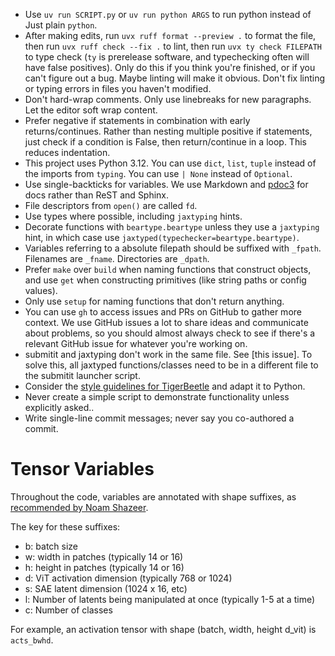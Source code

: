 - Use `uv run SCRIPT.py` or `uv run python ARGS` to run python instead of Just plain `python`.
- After making edits, run `uvx ruff format --preview .` to format the file, then run `uvx ruff check --fix .` to lint, then run `uvx ty check FILEPATH` to type check (`ty` is prerelease software, and typechecking often will have false positives). Only do this if you think you're finished, or if you can't figure out a bug. Maybe linting will make it obvious. Don't fix linting or typing errors in files you haven't modified.
- Don't hard-wrap comments. Only use linebreaks for new paragraphs. Let the editor soft wrap content.
- Prefer negative if statements in combination with early returns/continues. Rather than nesting multiple positive if statements, just check if a condition is False, then return/continue in a loop. This reduces indentation.
- This project uses Python 3.12. You can use `dict`, `list`, `tuple` instead of the imports from `typing`. You can use `| None` instead of `Optional`.
- Use single-backticks for variables. We use Markdown and [pdoc3](https://pdoc3.github.io/pdoc/) for docs rather than ReST and Sphinx.
- File descriptors from `open()` are called `fd`.
- Use types where possible, including `jaxtyping` hints.
- Decorate functions with `beartype.beartype` unless they use a `jaxtyping` hint, in which case use `jaxtyped(typechecker=beartype.beartype)`.
- Variables referring to a absolute filepath should be suffixed with `_fpath`. Filenames are `_fname`. Directories are `_dpath`.
- Prefer `make` over `build` when naming functions that construct objects, and use `get` when constructing primitives (like string paths or config values).
- Only use `setup` for naming functions that don't return anything.
- You can use `gh` to access issues and PRs on GitHub to gather more context. We use GitHub issues a lot to share ideas and communicate about problems, so you should almost always check to see if there's a relevant GitHub issue for whatever you're working on.
- submitit and jaxtyping don't work in the same file. See [this issue]. To solve this, all jaxtyped functions/classes need to be in a different file to the submitit launcher script.
- Consider the [style guidelines for TigerBeetle](https://github.com/tigerbeetle/tigerbeetle/blob/main/docs/TIGER_STYLE.md) and adapt it to Python.
- Never create a simple script to demonstrate functionality unless explicitly asked..
- Write single-line commit messages; never say you co-authored a commit.

# Tensor Variables

Throughout the code, variables are annotated with shape suffixes, as [recommended by Noam Shazeer](https://medium.com/@NoamShazeer/shape-suffixes-good-coding-style-f836e72e24fd).

The key for these suffixes:

* b: batch size
* w: width in patches (typically 14 or 16)
* h: height in patches (typically 14 or 16)
* d: ViT activation dimension (typically 768 or 1024)
* s: SAE latent dimension (1024 x 16, etc)
* l: Number of latents being manipulated at once (typically 1-5 at a time)
* c: Number of classes

For example, an activation tensor with shape (batch, width, height d_vit) is `acts_bwhd`.
